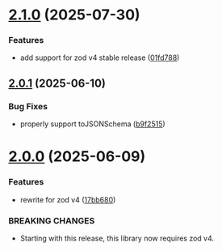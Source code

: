 # [2.1.0](https://github.com/dasprid/zod-joda/compare/v2.0.1...v2.1.0) (2025-07-30)


### Features

* add support for zod v4 stable release ([01fd788](https://github.com/dasprid/zod-joda/commit/01fd788a5c5d9323ac548d3f19b38a79e37dc49b))

## [2.0.1](https://github.com/dasprid/zod-joda/compare/v2.0.0...v2.0.1) (2025-06-10)


### Bug Fixes

* properly support toJSONSchema ([b9f2515](https://github.com/dasprid/zod-joda/commit/b9f25156edf6c51809ee8edd4cde09d382aa0829))

# [2.0.0](https://github.com/dasprid/zod-joda/compare/v1.1.3...v2.0.0) (2025-06-09)


### Features

* rewrite for zod v4 ([17bb680](https://github.com/dasprid/zod-joda/commit/17bb680509d0f2f21f4904589b4f5a18204a5fbb))


### BREAKING CHANGES

* Starting with this release, this library now requires zod v4.
